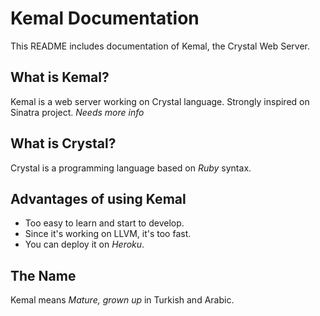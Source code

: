 # Kemal Documentation

This README includes documentation of Kemal, the Crystal Web Server.

## What is Kemal?

Kemal is a web server working on Crystal language. Strongly inspired on Sinatra project.
_Needs more info_

## What is Crystal?

Crystal is a programming language based on *Ruby* syntax.

## Advantages of using Kemal

 - Too easy to learn and start to develop.
 - Since it's working on LLVM, it's too fast.
 - You can deploy it on *Heroku*.

## The Name

Kemal means *Mature, grown up* in Turkish and Arabic.
